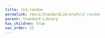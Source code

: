 ```yaml
---
title: std.random
permalink: /docs/StandardLibrary#std_random
parent: Standard Library
has_children: True
nav_order: 13
---
```

